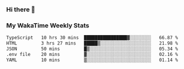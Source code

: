 ### Hi there 👋

<!--
**royschrauwen/royschrauwen** is a ✨ _special_ ✨ repository because its `README.md` (this file) appears on your GitHub profile.

Here are some ideas to get you started:

- 🔭 I’m currently working on ...
- 🌱 I’m currently learning ...
- 👯 I’m looking to collaborate on ...
- 🤔 I’m looking for help with ...
- 💬 Ask me about ...
- 📫 How to reach me: ...
- 😄 Pronouns: ...
- ⚡ Fun fact: ...
-->


### My WakaTime Weekly Stats
<!--START_SECTION:waka-->

```txt
TypeScript   10 hrs 30 mins  ████████████████▓░░░░░░░░   66.87 %
HTML         3 hrs 27 mins   █████▒░░░░░░░░░░░░░░░░░░░   21.98 %
JSON         50 mins         █▒░░░░░░░░░░░░░░░░░░░░░░░   05.34 %
.env file    20 mins         ▓░░░░░░░░░░░░░░░░░░░░░░░░   02.16 %
YAML         10 mins         ▒░░░░░░░░░░░░░░░░░░░░░░░░   01.14 %
```

<!--END_SECTION:waka-->
